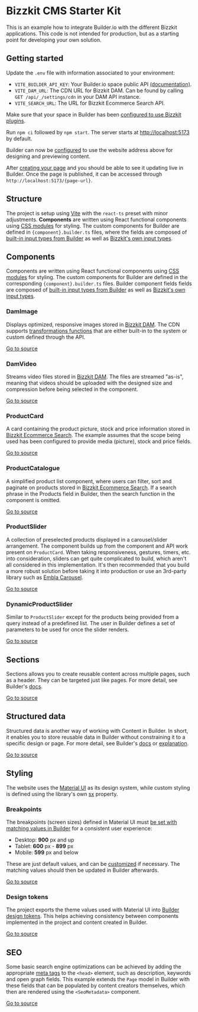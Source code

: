 # Bizzkit CMS Starter Kit

This is an example how to integrate Builder.io with the different Bizzkit applications. This code is not intended for production, but as a starting point for developing your own solution.

## Getting started

Update the `.env` file with information associated to your environment:

- `VITE_BUILDER_API_KEY`: Your Builder.io space public API [(documentation)](https://www.builder.io/c/docs/using-your-api-key#finding-your-public-api-key).
- `VITE_DAM_URL`: The CDN URL for Bizzkit DAM. Can be found by calling `GET /api/_/settings/cdn` in your DAM API instance.
- `VITE_SEARCH_URL`: The URL for Bizzkit Ecommerce Search API.

Make sure that your space in Builder has been [configured to use Bizzkit plugins](https://docs.bizzkit.com/content/for-developers/getting-started/#registering-plugins).

Run `npm ci` followed by `npm start`. The server starts at [http://localhost:5173](http://localhost:5173) by default.

Builder can now be [configured](https://www.builder.io/c/docs/guides/preview-url) to use the website address above for designing and previewing content.

After [creating your page](https://www.builder.io/c/docs/create-page) and you should be able to see it updating live in Builder. Once the page is published, it can be accessed through `http://localhost:5173/{page-url}`.

## Structure

The project is setup using [Vite](https://vite.dev/) with the `react-ts` preset with minor adjustments. **Components** are written using React functional components using [CSS modules](https://vite.dev/guide/features.html#css-modules) for styling. The custom components for Builder are defined in `{component}.builder.ts` files, where the fields are composed of [built-in input types from Builder](https://www.builder.io/c/docs/custom-components-input-types) as well as [Bizzkit's own input types](https://docs.bizzkit.com/content/concepts/bizzkit-plugins/).

## Components

Components are written using React functional components using [CSS modules](https://vite.dev/guide/features.html#css-modules) for styling. The custom components for Builder are defined in the corresponding `{component}.builder.ts` files. Builder component fields fields are composed of [built-in input types from Builder](https://www.builder.io/c/docs/custom-components-input-types) as well as [Bizzkit's own input types](https://docs.bizzkit.com/content/concepts/bizzkit-plugins/).

### DamImage

Displays optimized, responsive images stored in [Bizzkit DAM](https://docs.bizzkit.com/dam/). The CDN supports [transformations functions](https://docs.bizzkit.com/dam/for-developers/concepts/transformation-functions/) that are either built-in to the system or custom defined through the API.

[Go to source](./src/components/DamImage/index.ts)

### DamVideo

Streams video files stored in [Bizzkit DAM](https://docs.bizzkit.com/dam/). The files are streamed "as-is", meaning that videos should be uploaded with the designed size and compression before being selected in the component.

[Go to source](./src/components/DamVideo/index.ts)

### ProductCard

A card containing the product picture, stock and price information stored in [Bizzkit Ecommerce Search](https://docs.bizzkit.com/ecommerce-search/). The example assumes that the scope being used has been configured to provide media (picture), stock and price fields.

[Go to source](./src/components/ProductCard/index.ts)

### ProductCatalogue

A simplified product list component, where users can filter, sort and paginate on products stored in [Bizzkit Ecommerce Search](https://docs.bizzkit.com/ecommerce-search/). If a search phrase in the Products field in Builder, then the search function in the component is omitted.

[Go to source](./src/components/ProductCatalogue/index.ts)

### ProductSlider

A collection of preselected products displayed in a carousel/slider arrangement. The component builds up from the component and API work present on `ProductCard`. When taking responsiveness, gestures, timers, etc. into consideration, sliders can get quite complicated to build, which aren't all considered in this implementation. It's then recommended that you build a more robust solution before taking it into production or use an 3rd-party library such as [Embla Carousel](https://www.npmjs.com/package/embla-carousel).

[Go to source](./src/components/ProductSlider/index.ts)

### DynamicProductSlider

Similar to `ProductSlider` except for the products being provided from a query instead of a predefined list. The user in Builder defines a set of parameters to be used for once the slider renders.

[Go to source](./src/components/DynamicProductSlider/index.ts)

## Sections

Sections allows you to create reusable content across multiple pages, such as a header. They can be targeted just like pages. For more detail, see Builder's [docs](https://www.builder.io/c/docs/integrate-section-building).

[Go to source](./src/components/Header/Header.tsx)

## Structured data

Structured data is another way of working with Content in Builder. In short, it enables you to store reusable data in Builder without constraining it to a specific design or page. For more detail, see Builder's [docs](https://www.builder.io/c/docs/integrate-cms-data) or [explanation](https://www.builder.io/m/explainers/structured-data).

[Go to source](./src/components/Usp/Usp.tsx)

## Styling

The website uses the [Material UI](https://mui.com/material-ui/) as its design system, while custom styling is defined using the library's own [sx](https://mui.com/system/getting-started/the-sx-prop/) property.

### Breakpoints

The breakpoints (screen sizes) defined in Material UI must [be set with matching values in Builder](https://www.builder.io/c/docs/customizable-breakpoints) for a consistent user experience:

- Desktop: **900** px and up
- Tablet: **600** px - **899** px
- Mobile: **599** px and below

These are just default values, and can be [customized](https://mui.com/material-ui/customization/theming) if necessary. The matching values should then be updated in Builder afterwards.

[Go to source](./src/util/theme.ts)

### Design tokens

The project exports the theme values used with Material UI into [Builder design tokens](https://www.builder.io/c/docs/design-tokens). This helps achieving consistency between components implemented in the project and content created in Builder.

[Go to source](./src/util/builder.ts)

## SEO

Some basic search engine optimizations can be achieved by adding the appropriate [meta tags](https://developer.mozilla.org/en-US/docs/Web/HTML/Element/meta) to the `<head>` element, such as description, keywords and open graph fields. This example extends the `Page` model in Builder with these fields that can be populated by content creators themselves, which then are rendered using the `<SeoMetadata>` component.

[Go to source](./src/components/SeoMetadata/index.ts)
